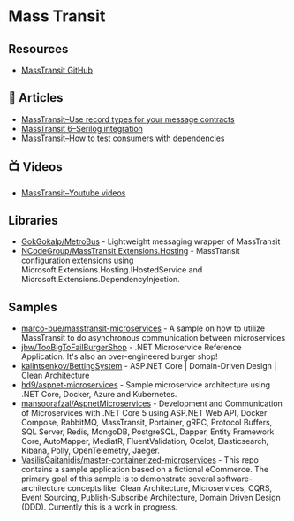 # Mass Transit

## Resources
- [MassTransit GitHub](https://github.com/MassTransit/MassTransit)

## 📕 Articles
- [MassTransit–Use record types for your message contracts](https://bartwullems.blogspot.com/2021/06/masstransituse-record-types-for-your.html)
- [MassTransit 6–Serilog integration](https://bartwullems.blogspot.com/2020/01/masstransit-6serilog-integration.html)
- [MassTransit–How to test consumers with dependencies](https://bartwullems.blogspot.com/2021/02/masstransithow-to-test-consumers-with.html)

## 📺 Videos
- [MassTransit–Youtube videos](https://bartwullems.blogspot.com/2020/07/masstransityoutube-videos.html)

## Libraries
- [GokGokalp/MetroBus](https://github.com/GokGokalp/MetroBus) - Lightweight messaging wrapper of MassTransit
- [NCodeGroup/MassTransit.Extensions.Hosting](https://github.com/NCodeGroup/MassTransit.Extensions.Hosting) - MassTransit configuration extensions using Microsoft.Extensions.Hosting.IHostedService and Microsoft.Extensions.DependencyInjection.
## Samples
- [marco-bue/masstransit-microservices](https://github.com/marco-bue/masstransit-microservices) - A sample on how to utilize MassTransit to do asynchronous communication between microservices
- [jbw/TooBigToFailBurgerShop](https://github.com/jbw/TooBigToFailBurgerShop) - .NET Microservice Reference Application. It's also an over-engineered burger shop!
- [kalintsenkov/BettingSystem](https://github.com/kalintsenkov/BettingSystem) - ASP.NET Core | Domain-Driven Design | Clean Architecture
- [hd9/aspnet-microservices](https://github.com/hd9/aspnet-microservices) - Sample microservice architecture using .NET Core, Docker, Azure and Kubernetes.
- [mansoorafzal/AspnetMicroservices](https://github.com/mansoorafzal/AspnetMicroservices) - Development and Communication of Microservices with .NET Core 5 using ASP.NET Web API, Docker Compose, RabbitMQ, MassTransit, Portainer, gRPC, Protocol Buffers, SQL Server, Redis, MongoDB, PostgreSQL, Dapper, Entity Framework Core, AutoMapper, MediatR, FluentValidation, Ocelot, Elasticsearch, Kibana, Polly, OpenTelemetry, Jaeger.
- [VasilisGaitanidis/master-containerized-microservices](https://github.com/VasilisGaitanidis/master-containerized-microservices) - This repo contains a sample application based on a fictional eCommerce. The primary goal of this sample is to demonstrate several software-architecture concepts like: Clean Architecture, Microservices, CQRS, Event Sourcing, Publish-Subscribe Architecture, Domain Driven Design (DDD). Currently this is a work in progress.